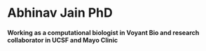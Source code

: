 # Abhinav Jain PhD
#### Working as a computational biologist in Voyant Bio and research collaborator in UCSF and Mayo Clinic
